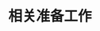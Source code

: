 # 相关准备工作

[Git]: https://docs.github.com/en/free-pro-team@latest/github/authenticating-to-github/adding-a-new-ssh-key-to-your-github-account	"git密钥相关api"
[markdown编译器官网]: https://www.typora.io/
